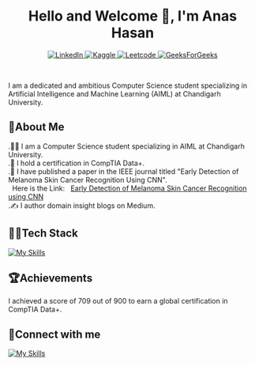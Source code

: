 <h1 align="center">Hello and Welcome 👋, I'm Anas Hasan</h1>
<p align="center">
     <a href="https://www.linkedin.com/in/anas-hasan-a5546524b/">
          <img alt="LinkedIn" title="LinkedIn" src="https://img.shields.io/badge/LinkedIn-0A66C2.svg?style=for-the-badge&logo=LinkedIn&logoColor=white"/>
     </a>
     <a href="https://www.kaggle.com/anashasan">
          <img alt="Kaggle" title="Kaggle" src="https://img.shields.io/badge/Kaggle-20BEFF.svg?style=for-the-badge&logo=Kaggle&logoColor=white"/>
     </a>
     <a href="https://leetcode.com/u/AnasHasan786/">
          <img alt="Leetcode" title="Leetcode" src="https://img.shields.io/badge/LeetCode-FFA116.svg?style=for-the-badge&logo=LeetCode&logoColor=white"/>
     </a>
     <a href="https://www.geeksforgeeks.org/user/anashasan786/">
          <img alt="GeeksForGeeks" title="GeeksForGeeks" src="https://img.shields.io/badge/GeeksforGeeks-2F8D46.svg?style=for-the-badge&logo=GeeksforGeeks&logoColor=white"/>
     </a>
</p>
<br>

I am a dedicated and ambitious Computer Science student specializing in Artificial Intelligence and Machine Learning (AIML) at Chandigarh University. 

## 🚀About Me
.👨‍🎓 I am a Computer Science student specializing in AIML at Chandigarh University.<br/>
.🥇 I hold a certification in CompTIA Data+.<br/>
.📝 I have published a paper in the IEEE journal titled "Early Detection of Melanoma Skin Cancer Recognition Using CNN". <br/>&nbsp;&nbsp;Here is the Link:&nbsp;&nbsp;
     [Early Detection of Melanoma Skin Cancer Recognition using CNN](https://ieeexplore.ieee.org/document/10404192)<br/>
.✍️ I author domain insight blogs on Medium.

## 👨‍💻Tech Stack
[![My Skills](https://skillicons.dev/icons?i=c,cpp,java,python,html,css,js,bootstrap,sass,react,vite,tailwind,cypress,tensorflow,mysql,azure,docker,git,flask&theme=dark)](https://skillicons.dev)

## 🏆Achievements
I achieved a score of 709 out of 900 to earn a global certification in CompTIA Data+.

## 📲Connect with me
[![My Skills](https://skillicons.dev/icons?i=linkedin&theme=dark)]([https://skillicons.dev](https://www.linkedin.com/in/anas-hasan-a5546524b/))
<!--
**AnasHasan786/AnasHasan786** is a ✨ _special_ ✨ repository because its `README.md` (this file) appears on your GitHub profile.

Here are some ideas to get you started:

- 🔭 I’m currently working on ...
- 🌱 I’m currently learning ...
- 👯 I’m looking to collaborate on ...
- 🤔 I’m looking for help with ...
- 💬 Ask me about ...
- 📫 How to reach me: ...
- 😄 Pronouns: ...
- ⚡ Fun fact: ...
-->

